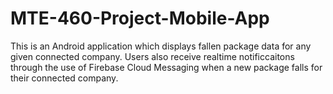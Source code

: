 # MTE-460-Project-Mobile-App

This is an Android application which displays fallen package data for any given connected company. Users also receive realtime notificcaitons through the use of Firebase Cloud Messaging when a new package falls for their connected company.
